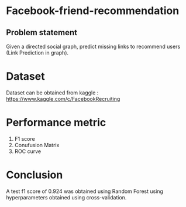 # Facebook-friend-recommendation

## Problem statement
Given a directed social graph, predict missing links to recommend users (Link Prediction in graph).

# Dataset
Dataset can be obtained from kaggle : https://www.kaggle.com/c/FacebookRecruiting

# Performance metric
1. F1 score
2. Conufusion Matrix
3. ROC curve

# Conclusion
A test f1 score of 0.924 was obtained using Random Forest using hyperparameters obtained using cross-validation. 
 
